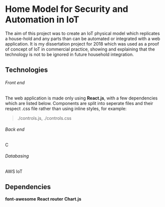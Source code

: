 # Home Model for Security and Automation in IoT
The aim of this project was to create an IoT physical model which replicates a house-hold and any parts than can be automated or integrated with a web application. It is my dissertation project for 2018 which was used as a proof of concept of IoT in commercial practice, showing and explaining that the technology is not to be ignored in future household integration.

## Technologies
###### Front end
The web application is made only using **React.js**, with a few dependencies which are listed below. Components are split into seperate files and their respect .css file rather than using inline styles, for example:
> ./controls.js, ./controls.css

###### Back end
C

###### Databasing
AWS IoT

## Dependencies
**font-awesome**
**React router**
**Chart.js**
